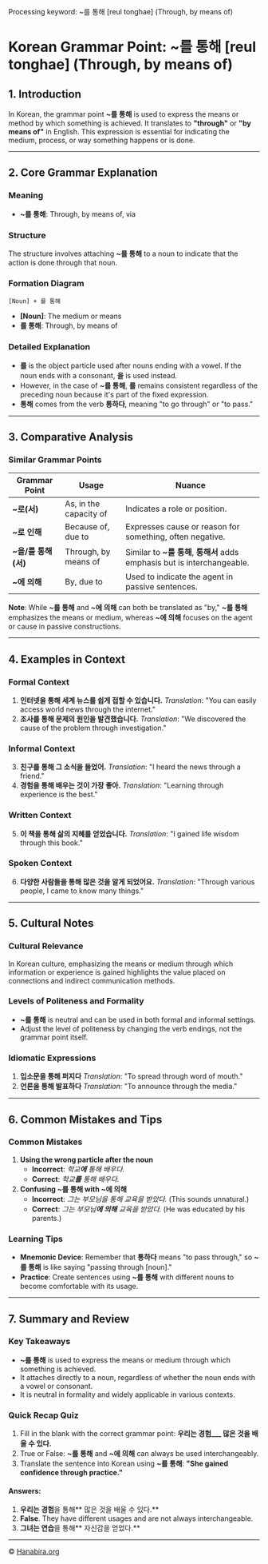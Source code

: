 Processing keyword: ~를 통해 [reul tonghae] (Through, by means of)
# Korean Grammar Point: ~를 통해 [reul tonghae] (Through, by means of)

## 1. Introduction
In Korean, the grammar point **~를 통해** is used to express the means or method by which something is achieved. It translates to **"through"** or **"by means of"** in English. This expression is essential for indicating the medium, process, or way something happens or is done.

---
## 2. Core Grammar Explanation
### Meaning
- **~를 통해**: Through, by means of, via
### Structure
The structure involves attaching **~를 통해** to a noun to indicate that the action is done through that noun.
### Formation Diagram
```
[Noun] + 를 통해
```
- **[Noun]**: The medium or means
- **를 통해**: Through, by means of
### Detailed Explanation
- **를** is the object particle used after nouns ending with a vowel. If the noun ends with a consonant, **을** is used instead.
- However, in the case of **~를 통해**, **를** remains consistent regardless of the preceding noun because it's part of the fixed expression.
- **통해** comes from the verb **통하다**, meaning "to go through" or "to pass."
---
## 3. Comparative Analysis
### Similar Grammar Points

| Grammar Point        | Usage                                     | Nuance                                                         |
|----------------------|-------------------------------------------|----------------------------------------------------------------|
| **~로(서)**          | As, in the capacity of                    | Indicates a role or position.                                  |
| **~로 인해**         | Because of, due to                        | Expresses cause or reason for something, often negative.       |
| **~을/를 통해(서)**    | Through, by means of                      | Similar to **~를 통해**, **통해서** adds emphasis but is interchangeable. |
| **~에 의해**         | By, due to                                | Used to indicate the agent in passive sentences.               |

**Note**: While **~를 통해** and **~에 의해** can both be translated as "by," **~를 통해** emphasizes the means or medium, whereas **~에 의해** focuses on the agent or cause in passive constructions.

---
## 4. Examples in Context
### Formal Context
1. **인터넷을 통해 세계 뉴스를 쉽게 접할 수 있습니다.**
   *Translation*: "You can easily access world news through the internet."
2. **조사를 통해 문제의 원인을 발견했습니다.**
   *Translation*: "We discovered the cause of the problem through investigation."
### Informal Context
3. **친구를 통해 그 소식을 들었어.**
   *Translation*: "I heard the news through a friend."
4. **경험을 통해 배우는 것이 가장 좋아.**
   *Translation*: "Learning through experience is the best."
### Written Context
5. **이 책을 통해 삶의 지혜를 얻었습니다.**
   *Translation*: "I gained life wisdom through this book."
### Spoken Context
6. **다양한 사람들을 통해 많은 것을 알게 되었어요.**
   *Translation*: "Through various people, I came to know many things."
---
## 5. Cultural Notes
### Cultural Relevance
In Korean culture, emphasizing the means or medium through which information or experience is gained highlights the value placed on connections and indirect communication methods.
### Levels of Politeness and Formality
- **~를 통해** is neutral and can be used in both formal and informal settings.
- Adjust the level of politeness by changing the verb endings, not the grammar point itself.
### Idiomatic Expressions
1. **입소문을 통해 퍼지다**
   *Translation*: "To spread through word of mouth."
2. **언론을 통해 발표하다**
   *Translation*: "To announce through the media."
---
## 6. Common Mistakes and Tips
### Common Mistakes
1. **Using the wrong particle after the noun**
   - **Incorrect**: *학교**에** 통해 배우다.*
   - **Correct**: *학교**를** 통해 배우다.*
2. **Confusing ~를 통해 with ~에 의해**
   - **Incorrect**: *그는 부모님을 통해 교육을 받았다.* (This sounds unnatural.)
   - **Correct**: *그는 부모님**에 의해** 교육을 받았다.* (He was educated by his parents.)
### Learning Tips
- **Mnemonic Device**: Remember that **통하다** means "to pass through," so **~를 통해** is like saying "passing through [noun]."
- **Practice**: Create sentences using **~를 통해** with different nouns to become comfortable with its usage.
---
## 7. Summary and Review
### Key Takeaways
- **~를 통해** is used to express the means or medium through which something is achieved.
- It attaches directly to a noun, regardless of whether the noun ends with a vowel or consonant.
- It is neutral in formality and widely applicable in various contexts.
### Quick Recap Quiz
1. Fill in the blank with the correct grammar point:
   **우리는 경험___ 많은 것을 배울 수 있다.**
2. True or False:
   **~를 통해** and **~에 의해** can always be used interchangeably.
3. Translate the sentence into Korean using **~를 통해**:
   **"She gained confidence through practice."**
#### Answers:
1. **우리는 경험**을 통해** 많은 것을 배울 수 있다.**
2. **False**. They have different usages and are not always interchangeable.
3. **그녀는 연습**을 통해** 자신감을 얻었다.**

---
© [Hanabira.org](https://hanabira.org)
